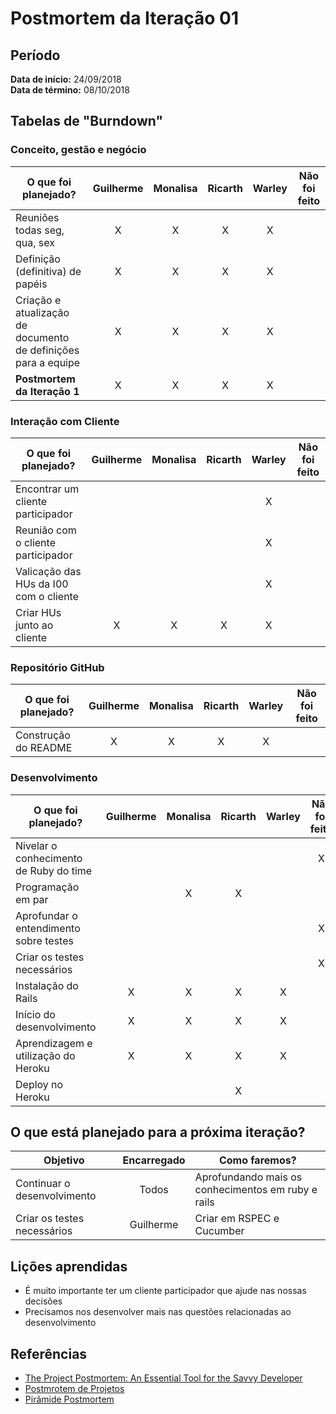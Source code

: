 # Postmortem da Iteração 01

## Período
**Data de início:** 24/09/2018  
**Data de término:** 08/10/2018

## Tabelas de "Burndown"
### Conceito, gestão e negócio
|O que foi planejado?|Guilherme|Monalisa|Ricarth|Warley|Não foi feito|
|--------------------|:-------:|:------:|:-----:|:----:|:-----------:|
|Reuniões todas seg, qua, sex|X|X|X|X||
|Definição (definitiva) de papéis|X|X|X|X||
|Criação e atualização de documento de definições para a equipe|X|X|X|X||
|**Postmortem da Iteração 1**|X|X|X|X||


### Interação com Cliente
|O que foi planejado?|Guilherme|Monalisa|Ricarth|Warley|Não foi feito|
|--------------------|:-------:|:------:|:-----:|:----:|:-----------:|
|Encontrar um cliente participador||||X||
|Reunião com o cliente participador||||X||
|Valicação das HUs da I00 com o cliente||||X||
|Criar HUs junto ao cliente|X|X|X|X||

### Repositório GitHub
|O que foi planejado?|Guilherme|Monalisa|Ricarth|Warley|Não foi feito|
|--------------------|:-------:|:------:|:-----:|:----:|:-----------:|
|Construção do README|X|X|X|X||

### Desenvolvimento
|O que foi planejado?|Guilherme|Monalisa|Ricarth|Warley|Não foi feito|
|--------------------|:-------:|:------:|:-----:|:----:|:-----------:|
|Nivelar o conhecimento de Ruby do time|||||X|
|Programação em par||X|X|||
|Aprofundar o entendimento sobre testes|||||X|
|Criar os testes necessários|||||X|
|Instalação do Rails|X|X|X|X||
|Início do desenvolvimento|X|X|X|X||
|Aprendizagem e utilização do Heroku|X|X|X|X||
|Deploy no Heroku|||X|||

## O que está planejado para a próxima iteração?
|Objetivo|Encarregado|Como faremos?|
|--------|:---------:|-------------|
|Continuar o desenvolvimento|Todos|Aprofundando mais os conhecimentos em ruby e rails|
|Criar os testes necessários|Guilherme|Criar em RSPEC e Cucumber|

## Lições aprendidas
- É muito importante ter um cliente participador que ajude nas nossas decisões
- Precisamos nos desenvolver mais nas questões relacionadas ao desenvolvimento

## Referências
- [The Project Postmortem: An Essential Tool for the Savvy Developer](https://www.developer.com/design/article.php/3637441)
- [Postmrotem de Projetos](https://meiobit.com/15085/postmortem-de-projetos-aprendendo-com-os-erros/)
- [Pirâmide Postmortem](https://uvagpclass.wordpress.com/2017/12/04/piramide-post-mortem-2/)
